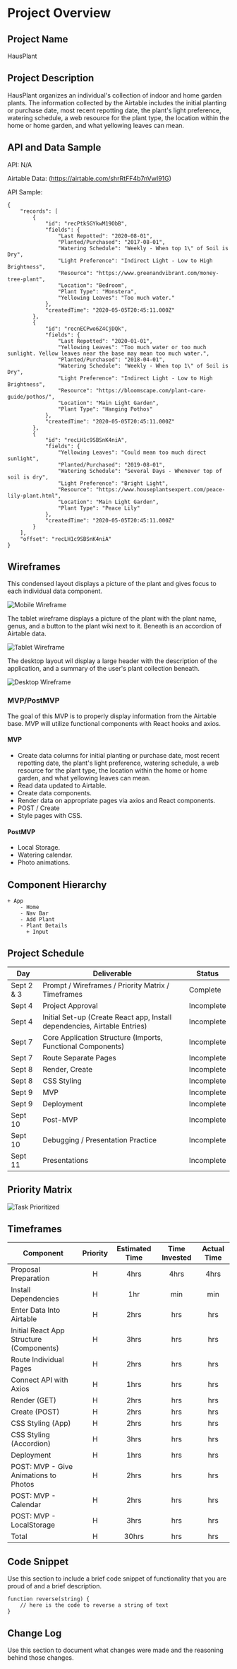 # Project Overview

## Project Name

HausPlant

## Project Description

HausPlant organizes an individual's collection of indoor and home garden plants. The information collected by the Airtable includes the initial planting or purchase date, most recent repotting date, the plant's light preference, watering schedule, a web resource for the plant type, the location within the home or home garden, and what yellowing leaves can mean.

## API and Data Sample

API: N/A

Airtable Data: (https://airtable.com/shrRtFF4b7nVwI91G)

API Sample:
```
{
    "records": [
        {
            "id": "recPtkSGYkwM19ObB",
            "fields": {
                "Last Repotted": "2020-08-01",
                "Planted/Purchased": "2017-08-01",
                "Watering Schedule": "Weekly - When top 1\" of Soil is Dry",
                "Light Preference": "Indirect Light - Low to High Brightness",
                "Resource": "https://www.greenandvibrant.com/money-tree-plant",
                "Location": "Bedroom",
                "Plant Type": "Monstera",
                "Yellowing Leaves": "Too much water."
            },
            "createdTime": "2020-05-05T20:45:11.000Z"
        },
        {
            "id": "recnECPwo6Z4CjDQk",
            "fields": {
                "Last Repotted": "2020-01-01",
                "Yellowing Leaves": "Too much water or too much sunlight. Yellow leaves near the base may mean too much water.",
                "Planted/Purchased": "2018-04-01",
                "Watering Schedule": "Weekly - When top 1\" of Soil is Dry",
                "Light Preference": "Indirect Light - Low to High Brightness",
                "Resource": "https://bloomscape.com/plant-care-guide/pothos/",
                "Location": "Main Light Garden",
                "Plant Type": "Hanging Pothos"
            },
            "createdTime": "2020-05-05T20:45:11.000Z"
        },
        {
            "id": "recLH1c9SBSnK4niA",
            "fields": {
                "Yellowing Leaves": "Could mean too much direct sunlight",
                "Planted/Purchased": "2019-08-01",
                "Watering Schedule": "Several Days - Whenever top of soil is dry",
                "Light Preference": "Bright Light",
                "Resource": "https://www.houseplantsexpert.com/peace-lily-plant.html",
                "Location": "Main Light Garden",
                "Plant Type": "Peace Lily"
            },
            "createdTime": "2020-05-05T20:45:11.000Z"
        }
    ],
    "offset": "recLH1c9SBSnK4niA"
}
```

## Wireframes

This condensed layout displays a picture of the plant and gives focus to each individual data component.

![Mobile Wireframe](https://res.cloudinary.com/ashgon/image/upload/v1599249169/mobile_emcv0l.png)

The tablet wireframe displays a picture of the plant with the plant name, genus, and a button to the plant wiki next to it. Beneath is an accordion of Airtable data.

![Tablet Wireframe](https://res.cloudinary.com/ashgon/image/upload/v1599249169/ipad_e0isqn.png)

The desktop layout wil display a large header with the description of the application, and a summary of the user's plant collection beneath.

![Desktop Wireframe](https://res.cloudinary.com/ashgon/image/upload/v1599249169/desktop_hid2mj.png)

### MVP/PostMVP

The goal of this MVP is to properly display information from the Airtable base. MVP will utilize functional components with React hooks and axios. 

#### MVP 

- Create data columns for initial planting or purchase date, most recent repotting date, the plant's light preference, watering schedule, a web resource for the plant type, the location within the home or home garden, and what yellowing leaves can mean.
- Read data updated to Airtable.
- Create data components.
- Render data on appropriate pages via axios and React components.
- POST / Create
- Style pages with CSS. 

#### PostMVP  

- Local Storage.
- Watering calendar.
- Photo animations.

## Component Hierarchy
    + App
        - Home
        - Nav Bar
        - Add Plant
        - Plant Details
          + Input

## Project Schedule

|  Day | Deliverable | Status
|---|---| ---|
|Sept 2 & 3| Prompt / Wireframes / Priority Matrix / Timeframes | Complete
|Sept 4| Project Approval | Incomplete
|Sept 4| Initial Set-up (Create React app, Install dependencies, Airtable Entries) | Incomplete
|Sept 7| Core Application Structure (Imports, Functional Components) | Incomplete
|Sept 7| Route Separate Pages | Incomplete
|Sept 8| Render, Create | Incomplete
|Sept 8| CSS Styling | Incomplete
|Sept 9| MVP | Incomplete
|Sept 9| Deployment | Incomplete
|Sept 10| Post-MVP | Incomplete
|Sept 10| Debugging / Presentation Practice | Incomplete
|Sept 11| Presentations | Incomplete

## Priority Matrix

![Task Prioritized](https://res.cloudinary.com/ashgon/image/upload/v1599229823/image_abl2mq.png)

## Timeframes

| Component | Priority | Estimated Time | Time Invested | Actual Time |
| --- | :---: |  :---: | :---: | :---: |
| Proposal Preparation | H | 4hrs | 4hrs | 4hrs |
| Install Dependencies | H | 1hr | min | min |
| Enter Data Into Airtable | H | 2hrs | hrs | hrs |
| Initial React App Structure (Components) | H | 3hrs | hrs | hrs |
| Route Individual Pages | H | 2hrs | hrs | hrs |
| Connect API with Axios | H | 1hrs | hrs | hrs |
| Render (GET) | H | 2hrs | hrs | hrs |
| Create (POST) | H | 2hrs | hrs | hrs |
| CSS Styling (App) | H | 2hrs | hrs | hrs |
| CSS Styling (Accordion) | H | 3hrs | hrs | hrs |
| Deployment | H | 1hrs | hrs | hrs |
| POST: MVP - Give Animations to Photos | H | 2hrs | hrs | hrs |
| POST: MVP - Calendar | H | 2hrs | hrs | hrs |
| POST: MVP - LocalStorage | H | 3hrs | hrs | hrs |
| Total | H | 30hrs | hrs | hrs |

## Code Snippet

Use this section to include a brief code snippet of functionality that you are proud of and a brief description.  

```
function reverse(string) {
	// here is the code to reverse a string of text
}
```

## Change Log
 Use this section to document what changes were made and the reasoning behind those changes. 